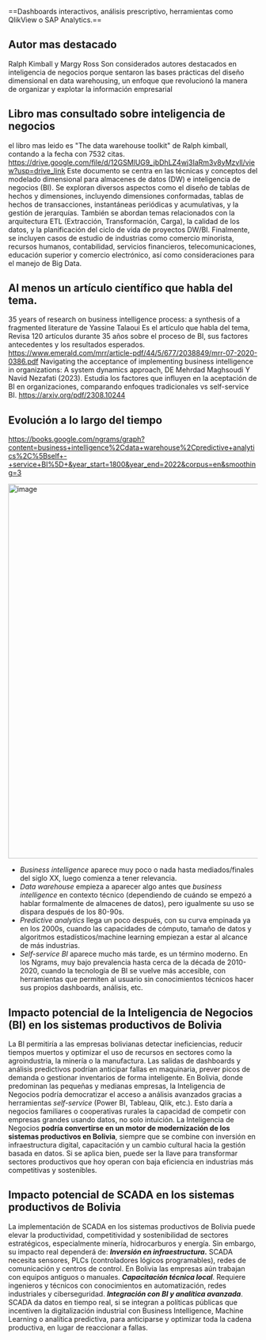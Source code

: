 
==Dashboards interactivos, análisis prescriptivo,
herramientas como QlikView o SAP Analytics.==


## Autor mas destacado
Ralph Kimball y Margy Ross
Son considerados autores destacados en inteligencia de negocios porque sentaron las bases prácticas del diseño dimensional en data warehousing, un enfoque que revolucionó la manera de organizar y explotar la información empresarial

## Libro mas consultado sobre inteligencia de negocios
el libro mas leido es "The data warehouse toolkit" de Ralph kimball, contando a la fecha con 7532 citas.
https://drive.google.com/file/d/12GSMlUG9_jbDhLZ4wj3IaRm3v8yMzvll/view?usp=drive_link
Este documento se centra en las técnicas y conceptos del modelado dimensional para almacenes de datos (DW) e inteligencia de negocios (BI). Se exploran diversos aspectos como el diseño de tablas de hechos y dimensiones, incluyendo dimensiones conformadas, tablas de hechos de transacciones, instantáneas periódicas y acumulativas, y la gestión de jerarquías. También se abordan temas relacionados con la arquitectura ETL (Extracción, Transformación, Carga), la calidad de los datos, y la planificación del ciclo de vida de proyectos DW/BI. Finalmente, se incluyen casos de estudio de industrias como comercio minorista, recursos humanos, contabilidad, servicios financieros, telecomunicaciones, educación superior y comercio electrónico, así como consideraciones para el manejo de Big Data.

## Al menos un artículo científico que habla del tema.
35 years of research on business intelligence process: a synthesis of a fragmented literature de Yassine Talaoui
Es el artículo  que habla del tema, Revisa 120 artículos durante 35 años sobre el proceso de BI, sus factores antecedentes y los resultados esperados.
https://www.emerald.com/mrr/article-pdf/44/5/677/2038849/mrr-07-2020-0386.pdf
Navigating the acceptance of implementing business intelligence in organizations: A system dynamics approach, DE Mehrdad Maghsoudi Y Navid Nezafati (2023). 
Estudia los factores que influyen en la aceptación de BI en organizaciones, comparando enfoques tradicionales vs self-service BI.
https://arxiv.org/pdf/2308.10244

## Evolución a lo largo del tiempo
https://books.google.com/ngrams/graph?content=business+intelligence%2Cdata+warehouse%2Cpredictive+analytics%2C%5Bself+-+service+BI%5D+&year_start=1800&year_end=2022&corpus=en&smoothing=3

<img width="1522" height="757" alt="image" src="https://github.com/user-attachments/assets/04dceddd-fe3e-4436-9f92-9d3fc8611db0" />


- _Business intelligence_ aparece muy poco o nada hasta mediados/finales del siglo XX, luego comienza a tener relevancia.
- _Data warehouse_ empieza a aparecer algo antes que _business intelligence_ en contexto técnico (dependiendo de cuándo se empezó a hablar formalmente de almacenes de datos), pero igualmente su uso se dispara después de los 80-90s.
- _Predictive analytics_ llega un poco después, con su curva empinada ya en los 2000s, cuando las capacidades de cómputo, tamaño de datos y algoritmos estadísticos/machine learning empiezan a estar al alcance de más industrias.
- _Self-service BI_ aparece mucho más tarde, es un término moderno. En los Ngrams, muy bajo prevalencia hasta cerca de la década de 2010-2020, cuando la tecnología de BI se vuelve más accesible, con herramientas que permiten al usuario sin conocimientos técnicos hacer sus propios dashboards, análisis, etc.

## Impacto potencial de la Inteligencia de Negocios (BI) en los sistemas productivos de Bolivia
La BI permitiría a las empresas bolivianas detectar ineficiencias, reducir tiempos muertos y optimizar el uso de recursos en sectores como la agroindustria, la minería o la manufactura.
Las salidas de dashboards y análisis predictivos podrían anticipar fallas en maquinaria, prever picos de demanda o gestionar inventarios de forma inteligente.
En Bolivia, donde predominan las pequeñas y medianas empresas, la Inteligencia de Negocios podría democratizar el acceso a análisis avanzados gracias a herramientas _self-service_ (Power BI, Tableau, Qlik, etc.). Esto daría a negocios familiares o cooperativas rurales la capacidad de competir con empresas grandes usando datos, no solo intuición.
La Inteligencia de Negocios **podría convertirse en un motor de modernización de los sistemas productivos en Bolivia**, siempre que se combine con inversión en infraestructura digital, capacitación y un cambio cultural hacia la gestión basada en datos. Si se aplica bien, puede ser la llave para transformar sectores productivos que hoy operan con baja eficiencia en industrias más competitivas y sostenibles.

## Impacto potencial de SCADA en los sistemas productivos de Bolivia
La implementación de SCADA en los sistemas productivos de Bolivia puede elevar la productividad, competitividad y sostenibilidad de sectores estratégicos, especialmente minería, hidrocarburos y energía.
Sin embargo, su impacto real dependerá de:
***Inversión en infraestructura*.** SCADA necesita sensores, PLCs (controladores lógicos programables), redes de comunicación y centros de control. En Bolivia las empresas aún trabajan con equipos antiguos o manuales.
***Capacitación técnica local***. Requiere ingenieros y técnicos con conocimientos en automatización, redes industriales y ciberseguridad.
***Integración con BI y analítica avanzada***. SCADA da datos en tiempo real, si se integran a 
políticas públicas que incentiven la digitalización industrial con Business Intelligence, Machine Learning o analítica predictiva, para anticiparse y optimizar toda la cadena productiva, en lugar de  reaccionar a fallas.

